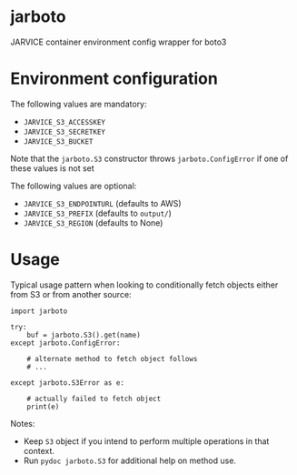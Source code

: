 # jarboto
JARVICE container environment config wrapper for boto3

# Environment configuration
The following values are mandatory:
* `JARVICE_S3_ACCESSKEY`
* `JARVICE_S3_SECRETKEY`
* `JARVICE_S3_BUCKET`

Note that the `jarboto.S3` constructor throws `jarboto.ConfigError` if one of these values is not set

The following values are optional:
* `JARVICE_S3_ENDPOINTURL` (defaults to AWS)
* `JARVICE_S3_PREFIX` (defaults to `output/`)
* `JARVICE_S3_REGION` (defaults to None)

# Usage
Typical usage pattern when looking to conditionally fetch objects either from S3 or from another source:

```
import jarboto

try:
    buf = jarboto.S3().get(name)
except jarboto.ConfigError:

    # alternate method to fetch object follows
    # ...

except jarboto.S3Error as e:

    # actually failed to fetch object
    print(e)
```

Notes:
* Keep `S3` object if you intend to perform multiple operations in that context.
* Run `pydoc jarboto.S3` for additional help on method use.

